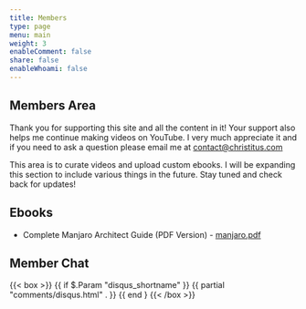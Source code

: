 ```yaml
---
title: Members
type: page
menu: main
weight: 3
enableComment: false
share: false
enableWhoami: false
---
```

## Members Area

Thank you for supporting this site and all the content in it! Your support also helps me continue making videos on YouTube. I very much appreciate it and if you need to ask a question please email me at contact@christitus.com

This area is to curate videos and upload custom ebooks. I will be expanding this section to include various things in the future. Stay tuned and check back for updates!

## Ebooks

- Complete Manjaro Architect Guide (PDF Version) - [manjaro.pdf](https://ctt.memberspace.com/content/f112f8b545f)

## Member Chat

{{< box >}}
{{ if $.Param "disqus_shortname" }}
    {{ partial "comments/disqus.html" . }}
{{ end }
{{< /box >}}
